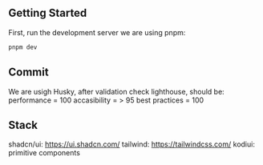 ## Getting Started

First, run the development server we are using pnpm:

```bash
pnpm dev
```

## Commit

We are usigh Husky, after validation check lighthouse, should be:
performance = 100
accasibility = > 95
best practices = 100

## Stack

shadcn/ui: https://ui.shadcn.com/
tailwind: https://tailwindcss.com/
kodiui: primitive components
